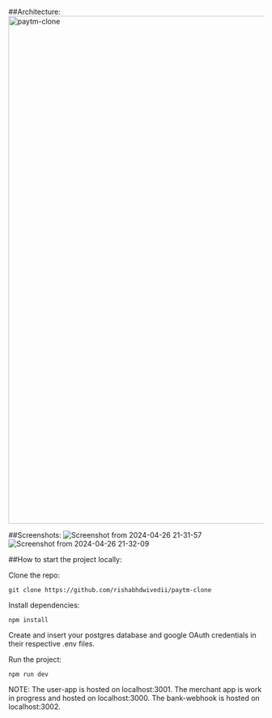##Architecture: 
<img width="1000" alt="paytm-clone" src="https://github.com/rishabhdwivedii/paytm-clone/assets/114381791/ab36bedb-0f5a-4351-a414-09c6cf43afda">

##Screenshots:
![Screenshot from 2024-04-26 21-31-57](https://github.com/rishabhdwivedii/paytm-clone/assets/114381791/447945f5-00c5-41b0-a989-24e4fc6d677d)
![Screenshot from 2024-04-26 21-32-09](https://github.com/rishabhdwivedii/paytm-clone/assets/114381791/6fd253ea-6389-4c40-9f96-b8fbd8bdefc5)


##How to start the project locally: 

Clone the repo:
```
git clone https://github.com/rishabhdwivedii/paytm-clone
```
Install dependencies: 
```
npm install
```
Create and insert your postgres database and google OAuth credentials in their respective .env files.

Run the project:
```
npm run dev
```
NOTE: The user-app is hosted on localhost:3001.
The merchant app is work in progress and hosted on localhost:3000.
The bank-webhook is hosted on localhost:3002.



